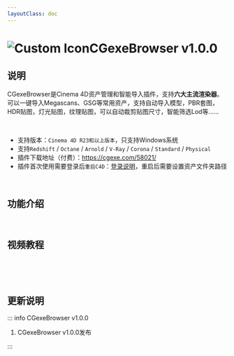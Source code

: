 ```yaml
---
layoutClass: doc
---
```


<script setup>
import MNavLinks from '../components/MNavLinks.vue'

import { NAV_DATA } from '../CGexeBrowser-data'
</script>

# <span class="h1-icon"><img src="/cgexe_browser/CGexeBrowser.webp" alt="Custom Icon"></span>CGexeBrowser v1.0.0

## 说明
CGexeBrowser是Cinema 4D资产管理和智能导入插件，支持**六大主流渲染器**。  
可以一键导入Megascans、GSG等常用资产，支持自动导入模型，PBR套图，HDR贴图，灯光贴图，纹理贴图，可以自动裁剪贴图尺寸，智能筛选Lod等……  

<br />

- 支持版本：`Cinema 4D R23和以上版本`，只支持Windows系统
- 支持`Redshift` / `Octane` / `Arnold` / `V-Ray` / `Corona` / `Standard` / `Physical`
- 插件下载地址（付费）：https://cgexe.com/58021/
- 插件首次使用需要登录后`重启C4D`：[登录说明](03-cgexe_browser-setting)，重启后需要设置资产文件夹路径


<br />

## 功能介绍
<MNavLinks v-for="{title, items} in NAV_DATA" :title="title" :items="items"/>


<br />

## 视频教程
<br />

<!-- <div style="position: relative; padding: 30% 45%;">
<iframe style="position: absolute; width: 100%; height: 100%; left: 0; top: 0;" src="//player.bilibili.com/player.html?aid=1703604989&bvid=BV1VT421172S&cid=1518250197&p=1&autoplay=0"  scrolling="no" border="0" frameborder="no" framespacing="0" allowfullscreen="true"></iframe>
</div> -->


<br />


<br />

## 更新说明


::: info CGexeBrowser v1.0.0<Badge type="danger" text="更新1+" />
1. CGexeBrowser v1.0.0发布

:::


<br />
<br />

